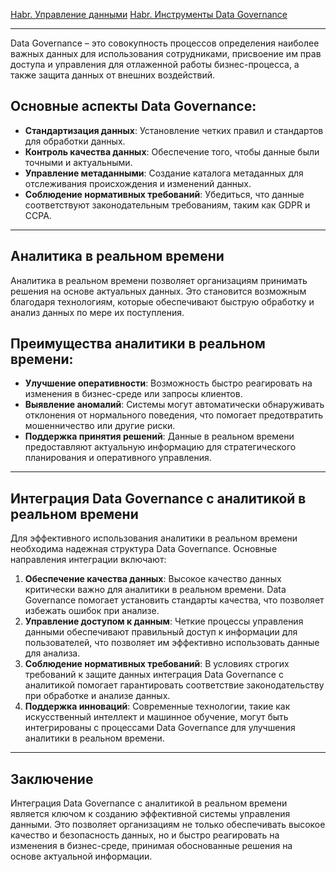 

[Habr. Управление данными](https://habr.com/ru/companies/glowbyte/articles/708626/)
[Habr. Инструменты Data Governance](https://habr.com/ru/articles/599173/)

---

Data Governance – это совокупность процессов определения наиболее важных данных для использования сотрудниками, присвоение им прав доступа и управления для отлаженной работы бизнес-процесса, а также защита данных от внешних воздействий.

## Основные аспекты Data Governance:

- **Стандартизация данных**: Установление четких правил и стандартов для обработки данных.
- **Контроль качества данных**: Обеспечение того, чтобы данные были точными и актуальными.
- **Управление метаданными**: Создание каталога метаданных для отслеживания происхождения и изменений данных.
- **Соблюдение нормативных требований**: Убедиться, что данные соответствуют законодательным требованиям, таким как GDPR и CCPA.

---

## Аналитика в реальном времени

Аналитика в реальном времени позволяет организациям принимать решения на основе актуальных данных. Это становится возможным благодаря технологиям, которые обеспечивают быструю обработку и анализ данных по мере их поступления.

## Преимущества аналитики в реальном времени:

- **Улучшение оперативности**: Возможность быстро реагировать на изменения в бизнес-среде или запросы клиентов.
- **Выявление аномалий**: Системы могут автоматически обнаруживать отклонения от нормального поведения, что помогает предотвратить мошенничество или другие риски.
- **Поддержка принятия решений**: Данные в реальном времени предоставляют актуальную информацию для стратегического планирования и оперативного управления.

---

## Интеграция Data Governance с аналитикой в реальном времени

Для эффективного использования аналитики в реальном времени необходима надежная структура Data Governance. Основные направления интеграции включают:

1. **Обеспечение качества данных**: Высокое качество данных критически важно для аналитики в реальном времени. Data Governance помогает установить стандарты качества, что позволяет избежать ошибок при анализе.
2. **Управление доступом к данным**: Четкие процессы управления данными обеспечивают правильный доступ к информации для пользователей, что позволяет им эффективно использовать данные для анализа.
3. **Соблюдение нормативных требований**: В условиях строгих требований к защите данных интеграция Data Governance с аналитикой помогает гарантировать соответствие законодательству при обработке и анализе данных.
4. **Поддержка инноваций**: Современные технологии, такие как искусственный интеллект и машинное обучение, могут быть интегрированы с процессами Data Governance для улучшения аналитики в реальном времени.

---

## Заключение

Интеграция Data Governance с аналитикой в реальном времени является ключом к созданию эффективной системы управления данными. Это позволяет организациям не только обеспечивать высокое качество и безопасность данных, но и быстро реагировать на изменения в бизнес-среде, принимая обоснованные решения на основе актуальной информации.